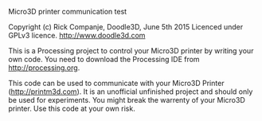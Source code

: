 Micro3D printer communication test

Copyright (c) Rick Companje, Doodle3D, June 5th 2015 Licenced under GPLv3 licence. http://www.doodle3d.com

This is a Processing project to control your Micro3D printer by writing your own code. You need to download the Processing IDE from http://processing.org.

This code can be used to communicate with your Micro3D Printer (http://printm3d.com). It is an unofficial unfinished project and should only be used for experiments. You might break the warrenty of your Micro3D printer. Use this code at your own risk.
